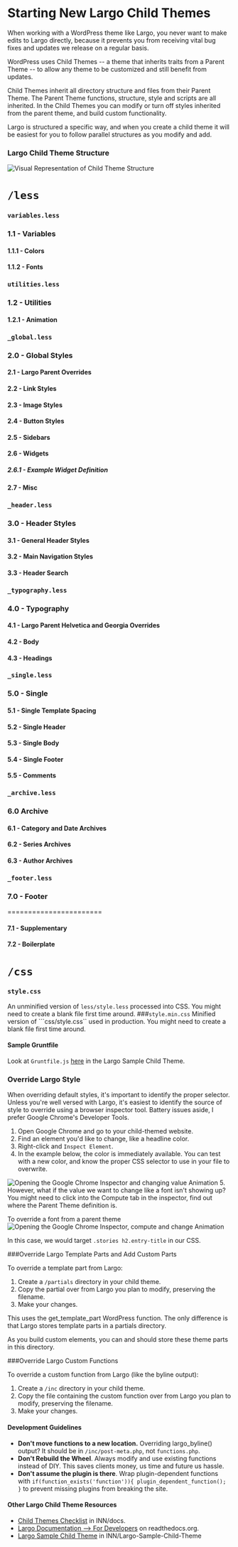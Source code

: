 # Starting New Largo Child Themes

When working with a WordPress theme like Largo, you never want to make edits to Largo directly, because it prevents you from receiving vital bug fixes and updates we release on a regular basis.

WordPress uses Child Themes -- a theme that inherits traits from a Parent Theme -- to allow any theme to be customized and still benefit from updates.

Child Themes inherit all directory structure and files from their Parent Theme. The Parent Theme functions, structure, style and scripts are all inherited. In the Child Themes you can modify or turn off styles inherited from the parent theme, and build custom functionality.

Largo is structured a specific way, and when you create a child theme it will be easiest for you to follow parallel structures as you modify and add.

### Largo Child Theme Structure

![Visual Representation of Child Theme Structure](https://raw.githubusercontent.com/INN/Largo-Sample-Child-Theme/master/docs/structure.png)

# ```/less```

### ```variables.less```

### 1.1 - Variables
#### 1.1.1 - Colors
#### 1.1.2 - Fonts

### ```utilities.less```

### 1.2 - Utilities
#### 1.2.1 - Animation

### ```_global.less```

### 2.0 - Global Styles
#### 2.1 - Largo Parent Overrides
#### 2.2 - Link Styles
#### 2.3 - Image Styles
#### 2.4 - Button Styles
#### 2.5 - Sidebars
#### 2.6 - Widgets
##### 2.6.1 - Example Widget Definition
#### 2.7 - Misc

### ```_header.less```

### 3.0 - Header Styles
#### 3.1 - General Header Styles
#### 3.2 - Main Navigation Styles
#### 3.3 - Header Search

### ```_typography.less```

### 4.0 - Typography
#### 4.1 - Largo Parent Helvetica and Georgia Overrides
#### 4.2 - Body
#### 4.3 - Headings

### ```_single.less```

### 5.0 - Single
#### 5.1 - Single Template Spacing
#### 5.2 - Single Header
#### 5.3 - Single Body
#### 5.4 - Single Footer
#### 5.5 - Comments

### ```_archive.less```

### 6.0 Archive
#### 6.1 - Category and Date Archives
#### 6.2 - Series Archives
#### 6.3 - Author Archives

### ```_footer.less```

### 7.0 - Footer
=======================
#### 7.1 - Supplementary
#### 7.2 - Boilerplate


# ```/css```

### ```style.css```
An unminified version of ```less/style.less``` processed into CSS. You might need to create a blank file first time around.
###```style.min.css```
Minified version of ```css/style.css`` used in production. You might need to create a blank file first time around.

#### Sample Gruntfile

Look at ```Gruntfile.js``` [here](https://github.com/INN/Largo-Sample-Child-Theme/blob/master/Gruntfile.js) in the Largo Sample Child Theme.

### Override Largo Style

When overriding default styles, it's important to identify the proper selector. Unless you're well versed with Largo, it's easiest to identify the source of style to override using a browser inspector tool. Battery issues aside, I prefer Google Chrome's Developer Tools.

1. Open Google Chrome and go to your child-themed website.
2. Find an element you'd like to change, like a headline color.
3. Right-click and ```Inspect Element```.
4. In the example below, the color is immediately available. You can test with a new color, and know the proper CSS selector to use in your file to overwrite.

![Opening the Google Chrome Inspector and changing value Animation](https://github.com/INN/Largo-Sample-Child-Theme/blob/master/docs/show-not-tell/inspect-and-change.gif)
5. However, what if the value we want to change like a font isn't showing up? You might need to click into the Compute tab in the inspector, find out where the Parent Theme definition is.

To override a font from a parent theme
![Opening the Google Chrome Inspector, compute and change Animation](https://github.com/INN/Largo-Sample-Child-Theme/blob/master/docs/show-not-tell/inspect-compute-change.gif)

In this case, we would target ```.stories h2.entry-title``` in our CSS.


###Override Largo Template Parts and Add Custom Parts

To override a template part from Largo:
1. Create a ```/partials``` directory in your child theme.
2. Copy the partial over from Largo you plan to modify, preserving the filename.
3. Make your changes.

This uses the get_template_part WordPress function. The only difference is that Largo stores template parts in a partials directory.

As you build custom elements, you can and should store these theme parts in this directory.

###Override Largo Custom Functions

To override a custom function from Largo (like the byline output):
1. Create a ```/inc``` directory in your child theme.
2. Copy the file containing the custom function over from Largo you plan to modify, preserving the filename.
3. Make your changes.

#### Development Guidelines
- **Don't move functions to a new location.** Overriding largo_byline() output? It should be in ```/inc/post-meta.php```, not ```functions.php```.
- **Don't Rebuild the Wheel**. Always modify and use existing functions instead of DIY. This saves clients money, us time and future us hassle.
- **Don't assume the plugin is there**. Wrap plugin-dependent functions with ```if(function_exists('function')){ plugin_dependent_function(); }``` to prevent missing plugins from breaking the site.

#### Other Largo Child Theme Resources
- [Child Themes Checklist](https://github.com/INN/docs/blob/master/checklists/updating-child-themes.md) in INN/docs.
- [Largo Documentation --> For Developers](http://largo.readthedocs.org/developers/fordevelopers.html#overview) on readthedocs.org.
- [Largo Sample Child Theme](https://github.com/INN/Largo-Sample-Child-Theme) in INN/Largo-Sample-Child-Theme
